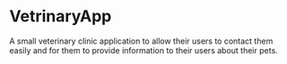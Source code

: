 # VetrinaryApp
A small veterinary clinic application to allow their users to contact them easily and for them to provide information to their users about their pets. 

